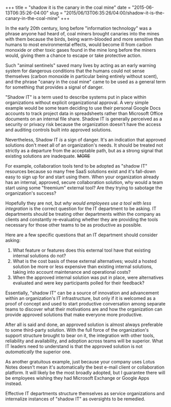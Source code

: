 +++
title = "shadow it is the canary in the coal mine"
date = "2015-06-13T06:35:26-04:00"
slug = "2015/06/13T06:35:26/04:00/shadow-it-is-the-canary-in-the-coal-mine"
+++

In the early 20th century, long before "information technology" was a phrase
anyone had heard of, coal miners brought canaries into the mines with them
because the birds, being warm-blooded and more sensitive than humans to most
environmental effects, would become ill from carbon monoxide or other toxic
gases found in the mine long before the miners would, giving them a chance to
escape or take protective action.

Such "animal sentinels" saved many lives by acting as an early warning system
for dangerous conditions that the humans could not sense themselves (carbon
monoxide in particular being entirely without scent), and the phrase "canary in
the coal mine" came to be used as a general term for something that provides a
signal of danger.

"Shadow IT" is a term used to describe systems put in place within organizations
without explicit organizational approval. A very simple example would be some
team deciding to use their personal Google Docs accounts to track project data
in spreadsheets rather than Microsoft Office documents on an internal file
share. Shadow IT is generally perceived as a security or privacy risk because
the organization doesn't have the access and auditing controls built into
approved solutions.

Nevertheless, Shadow IT *is* a sign of danger. It's an indication that approved
solutions don't meet all of an organization's needs. It should be treated not
strictly as a departure from the acceptable path, but as a strong signal that
existing solutions are inadequate. ~~MORE~~

For example, collaboration tools tend to be adopted as "shadow IT" resources
because so many free SaaS solutions exist and it's fall-down easy to sign up for
and start using them. When your organization already has an internal, approved,
secure collaboration solution, why would a team start using some "freemium"
external tool? Are they trying to sabotage the organization's success?

Hopefully they are not, but *why would employees use a tool with less
integration* is the correct question for the IT department to be asking. IT
departments should be treating other departments within the company as clients
and constantly re-evaluating whether they are providing the tools necessary for
those other teams to be as productive as possible.

Here are a few specific questions that an IT department should consider asking:

1. What feature or features does this external tool have that existing internal
   solutions do not?
2. What is the cost basis of these external alternatives; would a hosted
   solution be more or less expensive than existing internal solutions, taking
   into account maintenance and operational costs?
3. When the approved internal solution was put in place, were alternatives
   evaluated and were key participants polled for their feedback?

Essentially, "shadow IT" can be a source of innovation and advancement within an
organization's IT infrastructure, but only if it is welcomed as a proof of
concept and used to start productive conversation among separate teams to
discover what their motivations are and how the organization can provide
approved solutions that make everyone more productive.

After all is said and done, an approved solution is almost always preferable to
some third-party solution. With the full force of the organization's support
structure brought to bear on it, the integration with other tools, reliability
and availability, and adoption across teams will be superior. What IT leaders
need to understand is that the approved solution is not *automatically* the
superior one.

As another gratuitous example, just because your company uses Lotus Notes
doesn't mean it's automatically the best e-mail client or collaboration
platform. It will likely be the most broadly adopted, but I guarantee there will
be employees wishing they had Microsoft Exchange or Google Apps instead.

Effective IT departments structure themselves as service organizations and
internalize instances of "shadow IT" as oversights to be remedied.
